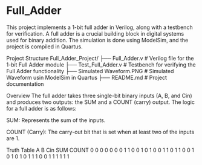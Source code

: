# Full_Adder
This project implements a 1-bit full adder in Verilog, along with a testbench for verification. A full adder is a crucial building block in digital systems used for binary addition. The simulation is done using ModelSim, and the project is compiled in Quartus.

Project Structure
Full_Adder_Project/
├── Full_Adder.v         # Verilog file for the 1-bit Full Adder module
├── Test_Full_Adder.v    # Testbench for verifying the Full Adder functionality
├── Simulated Waveform.PNG # Simulated Waveform usin ModelSim in Quartus
├── README.md            # Project documentation

Overview
The full adder takes three single-bit binary inputs (A, B, and Cin) and produces two outputs: the SUM and a COUNT (carry) output. The logic for a full adder is as follows:

SUM: Represents the sum of the inputs.

COUNT (Carry): The carry-out bit that is set when at least two of the inputs are 1.

Truth Table
A	B	Cin	SUM	COUNT
0	0	 0	 0	  0
0	0	 1	 1	  0
0	1	 0	 1	  0
0	1	 1	 0	  1
1	0	 0	 1	  0
1	0	 1	 0	  1
1	1	 0	 0	  1
1	1	 1	 1	  1
